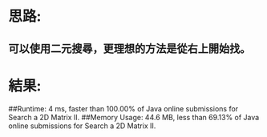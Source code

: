 # 思路: 
## 可以使用二元搜尋，更理想的方法是從右上開始找。 
# 結果:
##Runtime: 4 ms, faster than 100.00% of Java online submissions for Search a 2D Matrix II.
##Memory Usage: 44.6 MB, less than 69.13% of Java online submissions for Search a 2D Matrix II.